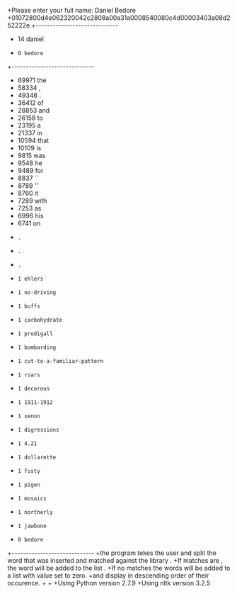 +Please enter your full name: Daniel Bedore
+01072800d4e062320042c2808a00a31a0008540080c4d00003403a08d252222e
+-----------------------------
+    14 daniel
+     0 bedore
+-----------------------------
+ 69971 the
+ 58334 ,
+ 49346 .
+ 36412 of
+ 28853 and
+ 26158 to
+ 23195 a
+ 21337 in
+ 10594 that
+ 10109 is
+  9815 was
+  9548 he
+  9489 for
+  8837 ``
+  8789 ''
+  8760 it
+  7289 with
+  7253 as
+  6996 his
+  6741 on
+     . 
+     . 
+     . 
+     1 ehlers
+     1 no-driving
+     1 buffs
+     1 carbohydrate
+     1 prodigall
+     1 bombarding
+     1 cut-to-a-familiar-pattern
+     1 roars
+     1 decorous
+     1 1911-1912
+     1 xenon
+     1 digressions
+     1 4.21
+     1 dollarette
+     1 fusty
+     1 pigen
+     1 mosaics
+     1 northerly
+     1 jawbone
+     0 bedore
+-----------------------------
+the program tekes the user and split the word  that was inserted and matched against the library . 
+If matches are , the word will be added to the  list . 
+If no matches the words will be added to a list with value  set to zero.
+and display in descending order of their occurence.
+
+
+Using Python version 2.7.9
+Using nltk version 3.2.5